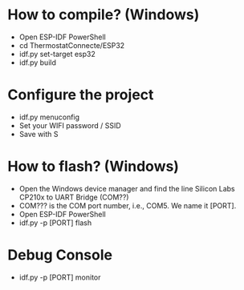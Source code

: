 # How to compile? (Windows)

- Open ESP-IDF PowerShell
- cd ThermostatConnecte/ESP32
- idf.py set-target esp32
- idf.py build

# Configure the project
- idf.py menuconfig
- Set your WIFI password / SSID
- Save with S

# How to flash? (Windows)

- Open the Windows device manager and find the line Silicon Labs CP210x to UART Bridge (COM??)
- COM??? is the COM port number, i.e., COM5. We name it [PORT].
- Open ESP-IDF PowerShell
- idf.py -p [PORT] flash

# Debug Console
- idf.py -p [PORT] monitor


